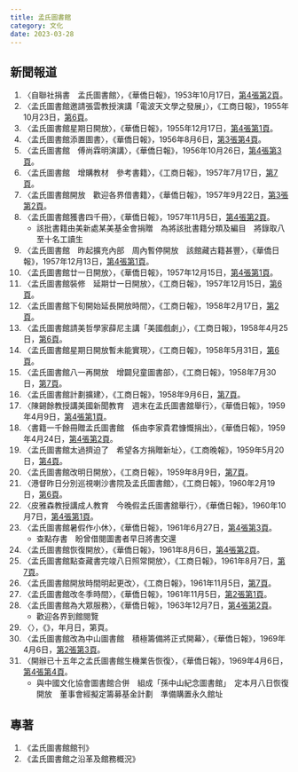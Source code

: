 ```yaml
---
title: 孟氏圖書館
category: 文化
date: 2023-03-28
---
```

<adsense></adsense>

## 新聞報道
1. 〈自聯社捐書　孟氏圖書館〉，《華僑日報》，1953年10月17日，[第4張第2頁](https://mmis.hkpl.gov.hk/coverpage/-/coverpage/view?_coverpage_WAR_mmisportalportlet_hsf=%E5%AD%9F%E6%B0%8F%E5%9C%96%E6%9B%B8%E9%A4%A8&p_r_p_-1078056564_c=QF757YsWv58JCjtBMMIqos%2Baln2B%2F4C1&_coverpage_WAR_mmisportalportlet_o=0&_coverpage_WAR_mmisportalportlet_actual_q=%28%20verbatim_dc.collection%3A%28%22Old%5C%20HK%5C%20Newspapers%22%29%20%29%20AND+%28%20%28%20allTermsMandatory%3A%28true%29%20OR+all_dc.title%3A%28%E5%AD%9F%E6%B0%8F%E5%9C%96%E6%9B%B8%E9%A4%A8%29%20OR+all_dc.creator%3A%28%E5%AD%9F%E6%B0%8F%E5%9C%96%E6%9B%B8%E9%A4%A8%29%20OR+all_dc.contributor%3A%28%E5%AD%9F%E6%B0%8F%E5%9C%96%E6%9B%B8%E9%A4%A8%29%20OR+all_dc.subject%3A%28%E5%AD%9F%E6%B0%8F%E5%9C%96%E6%9B%B8%E9%A4%A8%29%20OR+fulltext%3A%28%E5%AD%9F%E6%B0%8F%E5%9C%96%E6%9B%B8%E9%A4%A8%29%20OR+all_dc.description%3A%28%E5%AD%9F%E6%B0%8F%E5%9C%96%E6%9B%B8%E9%A4%A8%29%20%29%20%29&_coverpage_WAR_mmisportalportlet_sort_field=dc.publicationdate_bsort&_coverpage_WAR_mmisportalportlet_sort_order=asc)。
2. 〈孟氏圖書館邀請張雲教授演講「電波天文學之發展」〉，《工商日報》，1955年10月23日，[第6頁](https://mmis.hkpl.gov.hk/coverpage/-/coverpage/view?_coverpage_WAR_mmisportalportlet_hsf=%E5%AD%9F%E6%B0%8F%E5%9C%96%E6%9B%B8%E9%A4%A8&p_r_p_-1078056564_c=QF757YsWv59a9PNz3lScYmB%2BFJl%2F7byR&_coverpage_WAR_mmisportalportlet_o=1&_coverpage_WAR_mmisportalportlet_actual_q=%28%20verbatim_dc.collection%3A%28%22Old%5C%20HK%5C%20Newspapers%22%29%20%29%20AND+%28%20%28%20allTermsMandatory%3A%28true%29%20OR+all_dc.title%3A%28%E5%AD%9F%E6%B0%8F%E5%9C%96%E6%9B%B8%E9%A4%A8%29%20OR+all_dc.creator%3A%28%E5%AD%9F%E6%B0%8F%E5%9C%96%E6%9B%B8%E9%A4%A8%29%20OR+all_dc.contributor%3A%28%E5%AD%9F%E6%B0%8F%E5%9C%96%E6%9B%B8%E9%A4%A8%29%20OR+all_dc.subject%3A%28%E5%AD%9F%E6%B0%8F%E5%9C%96%E6%9B%B8%E9%A4%A8%29%20OR+fulltext%3A%28%E5%AD%9F%E6%B0%8F%E5%9C%96%E6%9B%B8%E9%A4%A8%29%20OR+all_dc.description%3A%28%E5%AD%9F%E6%B0%8F%E5%9C%96%E6%9B%B8%E9%A4%A8%29%20%29%20%29&_coverpage_WAR_mmisportalportlet_sort_order=asc&_coverpage_WAR_mmisportalportlet_sort_field=dc.publicationdate_bsort)。
3. 〈孟氏圖書館星期日開放〉，《華僑日報》，1955年12月17日，[第4張第1頁](https://mmis.hkpl.gov.hk/coverpage/-/coverpage/view?_coverpage_WAR_mmisportalportlet_hsf=%E5%AD%9F%E6%B0%8F%E5%9C%96%E6%9B%B8%E9%A4%A8&p_r_p_-1078056564_c=QF757YsWv5%2FH7zGe%2FKF%2BFEpTRmuty6r5&_coverpage_WAR_mmisportalportlet_o=2&_coverpage_WAR_mmisportalportlet_actual_q=%28%20verbatim_dc.collection%3A%28%22Old%5C%20HK%5C%20Newspapers%22%29%20%29%20AND+%28%20%28%20allTermsMandatory%3A%28true%29%20OR+all_dc.title%3A%28%E5%AD%9F%E6%B0%8F%E5%9C%96%E6%9B%B8%E9%A4%A8%29%20OR+all_dc.creator%3A%28%E5%AD%9F%E6%B0%8F%E5%9C%96%E6%9B%B8%E9%A4%A8%29%20OR+all_dc.contributor%3A%28%E5%AD%9F%E6%B0%8F%E5%9C%96%E6%9B%B8%E9%A4%A8%29%20OR+all_dc.subject%3A%28%E5%AD%9F%E6%B0%8F%E5%9C%96%E6%9B%B8%E9%A4%A8%29%20OR+fulltext%3A%28%E5%AD%9F%E6%B0%8F%E5%9C%96%E6%9B%B8%E9%A4%A8%29%20OR+all_dc.description%3A%28%E5%AD%9F%E6%B0%8F%E5%9C%96%E6%9B%B8%E9%A4%A8%29%20%29%20%29&_coverpage_WAR_mmisportalportlet_sort_order=asc&_coverpage_WAR_mmisportalportlet_sort_field=dc.publicationdate_bsort)。
4. 〈孟氏圖書館添置圖書〉，《華僑日報》，1956年8月6日，[第3張第4頁](https://mmis.hkpl.gov.hk/coverpage/-/coverpage/view?_coverpage_WAR_mmisportalportlet_hsf=%E5%AD%9F%E6%B0%8F%E5%9C%96%E6%9B%B8%E9%A4%A8&p_r_p_-1078056564_c=QF757YsWv5%2FH7zGe%2FKF%2BFLXCieKXaQmQ&_coverpage_WAR_mmisportalportlet_o=3&_coverpage_WAR_mmisportalportlet_actual_q=%28%20verbatim_dc.collection%3A%28%22Old%5C%20HK%5C%20Newspapers%22%29%20%29%20AND+%28%20%28%20allTermsMandatory%3A%28true%29%20OR+all_dc.title%3A%28%E5%AD%9F%E6%B0%8F%E5%9C%96%E6%9B%B8%E9%A4%A8%29%20OR+all_dc.creator%3A%28%E5%AD%9F%E6%B0%8F%E5%9C%96%E6%9B%B8%E9%A4%A8%29%20OR+all_dc.contributor%3A%28%E5%AD%9F%E6%B0%8F%E5%9C%96%E6%9B%B8%E9%A4%A8%29%20OR+all_dc.subject%3A%28%E5%AD%9F%E6%B0%8F%E5%9C%96%E6%9B%B8%E9%A4%A8%29%20OR+fulltext%3A%28%E5%AD%9F%E6%B0%8F%E5%9C%96%E6%9B%B8%E9%A4%A8%29%20OR+all_dc.description%3A%28%E5%AD%9F%E6%B0%8F%E5%9C%96%E6%9B%B8%E9%A4%A8%29%20%29%20%29&_coverpage_WAR_mmisportalportlet_sort_order=asc&_coverpage_WAR_mmisportalportlet_sort_field=dc.publicationdate_bsort)。
5. 〈孟氏圖書館　傅尚霖明演講〉，《華僑日報》，1956年10月26日，[第4張第3頁](https://mmis.hkpl.gov.hk/coverpage/-/coverpage/view?_coverpage_WAR_mmisportalportlet_hsf=%E5%AD%9F%E6%B0%8F%E5%9C%96%E6%9B%B8%E9%A4%A8&p_r_p_-1078056564_c=QF757YsWv5%2FH7zGe%2FKF%2BFLBTupen3hb5&_coverpage_WAR_mmisportalportlet_o=4&_coverpage_WAR_mmisportalportlet_actual_q=%28%20verbatim_dc.collection%3A%28%22Old%5C%20HK%5C%20Newspapers%22%29%20%29%20AND+%28%20%28%20allTermsMandatory%3A%28true%29%20OR+all_dc.title%3A%28%E5%AD%9F%E6%B0%8F%E5%9C%96%E6%9B%B8%E9%A4%A8%29%20OR+all_dc.creator%3A%28%E5%AD%9F%E6%B0%8F%E5%9C%96%E6%9B%B8%E9%A4%A8%29%20OR+all_dc.contributor%3A%28%E5%AD%9F%E6%B0%8F%E5%9C%96%E6%9B%B8%E9%A4%A8%29%20OR+all_dc.subject%3A%28%E5%AD%9F%E6%B0%8F%E5%9C%96%E6%9B%B8%E9%A4%A8%29%20OR+fulltext%3A%28%E5%AD%9F%E6%B0%8F%E5%9C%96%E6%9B%B8%E9%A4%A8%29%20OR+all_dc.description%3A%28%E5%AD%9F%E6%B0%8F%E5%9C%96%E6%9B%B8%E9%A4%A8%29%20%29%20%29&_coverpage_WAR_mmisportalportlet_sort_order=asc&_coverpage_WAR_mmisportalportlet_sort_field=dc.publicationdate_bsort)。
6. 〈孟氏圖書館　增購教材　參考書籍〉，《工商日報》，1957年7月17日，[第7頁](https://mmis.hkpl.gov.hk/coverpage/-/coverpage/view?_coverpage_WAR_mmisportalportlet_hsf=%E5%AD%9F%E6%B0%8F%E5%9C%96%E6%9B%B8%E9%A4%A8&p_r_p_-1078056564_c=QF757YsWv59a9PNz3lScYlCXzkSVnrjO&_coverpage_WAR_mmisportalportlet_o=6&_coverpage_WAR_mmisportalportlet_actual_q=%28%20verbatim_dc.collection%3A%28%22Old%5C%20HK%5C%20Newspapers%22%29%20%29%20AND+%28%20%28%20allTermsMandatory%3A%28true%29%20OR+all_dc.title%3A%28%E5%AD%9F%E6%B0%8F%E5%9C%96%E6%9B%B8%E9%A4%A8%29%20OR+all_dc.creator%3A%28%E5%AD%9F%E6%B0%8F%E5%9C%96%E6%9B%B8%E9%A4%A8%29%20OR+all_dc.contributor%3A%28%E5%AD%9F%E6%B0%8F%E5%9C%96%E6%9B%B8%E9%A4%A8%29%20OR+all_dc.subject%3A%28%E5%AD%9F%E6%B0%8F%E5%9C%96%E6%9B%B8%E9%A4%A8%29%20OR+fulltext%3A%28%E5%AD%9F%E6%B0%8F%E5%9C%96%E6%9B%B8%E9%A4%A8%29%20OR+all_dc.description%3A%28%E5%AD%9F%E6%B0%8F%E5%9C%96%E6%9B%B8%E9%A4%A8%29%20%29%20%29&_coverpage_WAR_mmisportalportlet_sort_order=asc&_coverpage_WAR_mmisportalportlet_sort_field=dc.publicationdate_bsort)。
7. 〈孟氏圖書館開放　歡迎各界借書籍〉，《華僑日報》，1957年9月22日，[第3張第2頁](https://mmis.hkpl.gov.hk/coverpage/-/coverpage/view?_coverpage_WAR_mmisportalportlet_hsf=%E5%AD%9F%E6%B0%8F%E5%9C%96%E6%9B%B8%E9%A4%A8&p_r_p_-1078056564_c=QF757YsWv5%2FH7zGe%2FKF%2BFDmLgUPmDNJi&_coverpage_WAR_mmisportalportlet_o=7&_coverpage_WAR_mmisportalportlet_actual_q=%28%20verbatim_dc.collection%3A%28%22Old%5C%20HK%5C%20Newspapers%22%29%20%29%20AND+%28%20%28%20allTermsMandatory%3A%28true%29%20OR+all_dc.title%3A%28%E5%AD%9F%E6%B0%8F%E5%9C%96%E6%9B%B8%E9%A4%A8%29%20OR+all_dc.creator%3A%28%E5%AD%9F%E6%B0%8F%E5%9C%96%E6%9B%B8%E9%A4%A8%29%20OR+all_dc.contributor%3A%28%E5%AD%9F%E6%B0%8F%E5%9C%96%E6%9B%B8%E9%A4%A8%29%20OR+all_dc.subject%3A%28%E5%AD%9F%E6%B0%8F%E5%9C%96%E6%9B%B8%E9%A4%A8%29%20OR+fulltext%3A%28%E5%AD%9F%E6%B0%8F%E5%9C%96%E6%9B%B8%E9%A4%A8%29%20OR+all_dc.description%3A%28%E5%AD%9F%E6%B0%8F%E5%9C%96%E6%9B%B8%E9%A4%A8%29%20%29%20%29&_coverpage_WAR_mmisportalportlet_sort_order=asc&_coverpage_WAR_mmisportalportlet_sort_field=dc.publicationdate_bsort)。
8. 〈孟氏圖書館獲書四千冊〉，《華僑日報》，1957年11月5日，[第4張第2頁](https://mmis.hkpl.gov.hk/coverpage/-/coverpage/view?_coverpage_WAR_mmisportalportlet_hsf=%E5%AD%9F%E6%B0%8F%E5%9C%96%E6%9B%B8%E9%A4%A8&p_r_p_-1078056564_c=QF757YsWv5%2FH7zGe%2FKF%2BFCFG5xOLNowY&_coverpage_WAR_mmisportalportlet_o=8&_coverpage_WAR_mmisportalportlet_actual_q=%28%20verbatim_dc.collection%3A%28%22Old%5C%20HK%5C%20Newspapers%22%29%20%29%20AND+%28%20%28%20allTermsMandatory%3A%28true%29%20OR+all_dc.title%3A%28%E5%AD%9F%E6%B0%8F%E5%9C%96%E6%9B%B8%E9%A4%A8%29%20OR+all_dc.creator%3A%28%E5%AD%9F%E6%B0%8F%E5%9C%96%E6%9B%B8%E9%A4%A8%29%20OR+all_dc.contributor%3A%28%E5%AD%9F%E6%B0%8F%E5%9C%96%E6%9B%B8%E9%A4%A8%29%20OR+all_dc.subject%3A%28%E5%AD%9F%E6%B0%8F%E5%9C%96%E6%9B%B8%E9%A4%A8%29%20OR+fulltext%3A%28%E5%AD%9F%E6%B0%8F%E5%9C%96%E6%9B%B8%E9%A4%A8%29%20OR+all_dc.description%3A%28%E5%AD%9F%E6%B0%8F%E5%9C%96%E6%9B%B8%E9%A4%A8%29%20%29%20%29&_coverpage_WAR_mmisportalportlet_sort_order=asc&_coverpage_WAR_mmisportalportlet_sort_field=dc.publicationdate_bsort)。
   - 該批書籍由美新處某美基金會捐贈　為將該批書籍分類及編目　將錄取八至十名工讀生
9. 〈孟氏圖書館　昨起擴充內部　周內暫停開放　該館藏古籍甚豐〉，《華僑日報》，1957年12月13日，[第4張第1頁](https://mmis.hkpl.gov.hk/coverpage/-/coverpage/view?_coverpage_WAR_mmisportalportlet_hsf=%E5%AD%9F%E6%B0%8F%E5%9C%96%E6%9B%B8%E9%A4%A8&p_r_p_-1078056564_c=QF757YsWv5%2FH7zGe%2FKF%2BFPwhichAfD3d&_coverpage_WAR_mmisportalportlet_o=9&_coverpage_WAR_mmisportalportlet_actual_q=%28%20verbatim_dc.collection%3A%28%22Old%5C%20HK%5C%20Newspapers%22%29%20%29%20AND+%28%20%28%20allTermsMandatory%3A%28true%29%20OR+all_dc.title%3A%28%E5%AD%9F%E6%B0%8F%E5%9C%96%E6%9B%B8%E9%A4%A8%29%20OR+all_dc.creator%3A%28%E5%AD%9F%E6%B0%8F%E5%9C%96%E6%9B%B8%E9%A4%A8%29%20OR+all_dc.contributor%3A%28%E5%AD%9F%E6%B0%8F%E5%9C%96%E6%9B%B8%E9%A4%A8%29%20OR+all_dc.subject%3A%28%E5%AD%9F%E6%B0%8F%E5%9C%96%E6%9B%B8%E9%A4%A8%29%20OR+fulltext%3A%28%E5%AD%9F%E6%B0%8F%E5%9C%96%E6%9B%B8%E9%A4%A8%29%20OR+all_dc.description%3A%28%E5%AD%9F%E6%B0%8F%E5%9C%96%E6%9B%B8%E9%A4%A8%29%20%29%20%29&_coverpage_WAR_mmisportalportlet_sort_order=asc&_coverpage_WAR_mmisportalportlet_sort_field=dc.publicationdate_bsort)。
10. 〈孟氏圖書館廿一日開放〉，《華僑日報》，1957年12月15日，[第4張第1頁](https://mmis.hkpl.gov.hk/coverpage/-/coverpage/view?_coverpage_WAR_mmisportalportlet_hsf=%E5%AD%9F%E6%B0%8F%E5%9C%96%E6%9B%B8%E9%A4%A8&p_r_p_-1078056564_c=QF757YsWv5%2FH7zGe%2FKF%2BFFciqSllL%2BUC&_coverpage_WAR_mmisportalportlet_o=10&_coverpage_WAR_mmisportalportlet_actual_q=%28%20verbatim_dc.collection%3A%28%22Old%5C%20HK%5C%20Newspapers%22%29%20%29%20AND+%28%20%28%20allTermsMandatory%3A%28true%29%20OR+all_dc.title%3A%28%E5%AD%9F%E6%B0%8F%E5%9C%96%E6%9B%B8%E9%A4%A8%29%20OR+all_dc.creator%3A%28%E5%AD%9F%E6%B0%8F%E5%9C%96%E6%9B%B8%E9%A4%A8%29%20OR+all_dc.contributor%3A%28%E5%AD%9F%E6%B0%8F%E5%9C%96%E6%9B%B8%E9%A4%A8%29%20OR+all_dc.subject%3A%28%E5%AD%9F%E6%B0%8F%E5%9C%96%E6%9B%B8%E9%A4%A8%29%20OR+fulltext%3A%28%E5%AD%9F%E6%B0%8F%E5%9C%96%E6%9B%B8%E9%A4%A8%29%20OR+all_dc.description%3A%28%E5%AD%9F%E6%B0%8F%E5%9C%96%E6%9B%B8%E9%A4%A8%29%20%29%20%29&_coverpage_WAR_mmisportalportlet_sort_order=asc&_coverpage_WAR_mmisportalportlet_sort_field=dc.publicationdate_bsort)。
11. 〈孟氏圖書館裝修　延期廿一日開放〉，《工商日報》，1957年12月15日，[第6頁](https://mmis.hkpl.gov.hk/coverpage/-/coverpage/view?_coverpage_WAR_mmisportalportlet_hsf=%E5%AD%9F%E6%B0%8F%E5%9C%96%E6%9B%B8%E9%A4%A8&p_r_p_-1078056564_c=QF757YsWv59a9PNz3lScYu%2B1mVUX89oq&_coverpage_WAR_mmisportalportlet_o=11&_coverpage_WAR_mmisportalportlet_actual_q=%28%20verbatim_dc.collection%3A%28%22Old%5C%20HK%5C%20Newspapers%22%29%20%29%20AND+%28%20%28%20allTermsMandatory%3A%28true%29%20OR+all_dc.title%3A%28%E5%AD%9F%E6%B0%8F%E5%9C%96%E6%9B%B8%E9%A4%A8%29%20OR+all_dc.creator%3A%28%E5%AD%9F%E6%B0%8F%E5%9C%96%E6%9B%B8%E9%A4%A8%29%20OR+all_dc.contributor%3A%28%E5%AD%9F%E6%B0%8F%E5%9C%96%E6%9B%B8%E9%A4%A8%29%20OR+all_dc.subject%3A%28%E5%AD%9F%E6%B0%8F%E5%9C%96%E6%9B%B8%E9%A4%A8%29%20OR+fulltext%3A%28%E5%AD%9F%E6%B0%8F%E5%9C%96%E6%9B%B8%E9%A4%A8%29%20OR+all_dc.description%3A%28%E5%AD%9F%E6%B0%8F%E5%9C%96%E6%9B%B8%E9%A4%A8%29%20%29%20%29&_coverpage_WAR_mmisportalportlet_sort_order=asc&_coverpage_WAR_mmisportalportlet_sort_field=dc.publicationdate_bsort)。
12. 〈孟氏圖書館下旬開始延長開放時間〉，《工商日報》，1958年2月17日，[第2頁](https://mmis.hkpl.gov.hk/coverpage/-/coverpage/view?_coverpage_WAR_mmisportalportlet_hsf=%E5%AD%9F%E6%B0%8F%E5%9C%96%E6%9B%B8%E9%A4%A8&p_r_p_-1078056564_c=QF757YsWv59a9PNz3lScYkU7XE6BQAvy&_coverpage_WAR_mmisportalportlet_o=13&_coverpage_WAR_mmisportalportlet_actual_q=%28%20verbatim_dc.collection%3A%28%22Old%5C%20HK%5C%20Newspapers%22%29%20%29%20AND+%28%20%28%20allTermsMandatory%3A%28true%29%20OR+all_dc.title%3A%28%E5%AD%9F%E6%B0%8F%E5%9C%96%E6%9B%B8%E9%A4%A8%29%20OR+all_dc.creator%3A%28%E5%AD%9F%E6%B0%8F%E5%9C%96%E6%9B%B8%E9%A4%A8%29%20OR+all_dc.contributor%3A%28%E5%AD%9F%E6%B0%8F%E5%9C%96%E6%9B%B8%E9%A4%A8%29%20OR+all_dc.subject%3A%28%E5%AD%9F%E6%B0%8F%E5%9C%96%E6%9B%B8%E9%A4%A8%29%20OR+fulltext%3A%28%E5%AD%9F%E6%B0%8F%E5%9C%96%E6%9B%B8%E9%A4%A8%29%20OR+all_dc.description%3A%28%E5%AD%9F%E6%B0%8F%E5%9C%96%E6%9B%B8%E9%A4%A8%29%20%29%20%29&_coverpage_WAR_mmisportalportlet_sort_order=asc&_coverpage_WAR_mmisportalportlet_sort_field=dc.publicationdate_bsort)。
13. 〈孟氏圖書館請美哲學家薛尼主講「美國戲劇」〉，《工商日報》，1958年4月25日，[第6頁](https://mmis.hkpl.gov.hk/coverpage/-/coverpage/view?_coverpage_WAR_mmisportalportlet_hsf=%E5%AD%9F%E6%B0%8F%E5%9C%96%E6%9B%B8%E9%A4%A8&p_r_p_-1078056564_c=QF757YsWv5%2F5mNaCwDogf2g3PgWqu8Mj&_coverpage_WAR_mmisportalportlet_o=14&_coverpage_WAR_mmisportalportlet_actual_q=%28%20verbatim_dc.collection%3A%28%22Old%5C%20HK%5C%20Newspapers%22%29%20%29%20AND+%28%20%28%20allTermsMandatory%3A%28true%29%20OR+all_dc.title%3A%28%E5%AD%9F%E6%B0%8F%E5%9C%96%E6%9B%B8%E9%A4%A8%29%20OR+all_dc.creator%3A%28%E5%AD%9F%E6%B0%8F%E5%9C%96%E6%9B%B8%E9%A4%A8%29%20OR+all_dc.contributor%3A%28%E5%AD%9F%E6%B0%8F%E5%9C%96%E6%9B%B8%E9%A4%A8%29%20OR+all_dc.subject%3A%28%E5%AD%9F%E6%B0%8F%E5%9C%96%E6%9B%B8%E9%A4%A8%29%20OR+fulltext%3A%28%E5%AD%9F%E6%B0%8F%E5%9C%96%E6%9B%B8%E9%A4%A8%29%20OR+all_dc.description%3A%28%E5%AD%9F%E6%B0%8F%E5%9C%96%E6%9B%B8%E9%A4%A8%29%20%29%20%29&_coverpage_WAR_mmisportalportlet_sort_order=asc&_coverpage_WAR_mmisportalportlet_sort_field=dc.publicationdate_bsort)。
14. 〈孟氏圖書館星期日開放暫未能實現〉，《工商日報》，1958年5月31日，[第6頁](https://mmis.hkpl.gov.hk/coverpage/-/coverpage/view?_coverpage_WAR_mmisportalportlet_hsf=%E5%AD%9F%E6%B0%8F%E5%9C%96%E6%9B%B8%E9%A4%A8&p_r_p_-1078056564_c=QF757YsWv5%2F5mNaCwDogf%2BPe1a88jYrC&_coverpage_WAR_mmisportalportlet_o=15&_coverpage_WAR_mmisportalportlet_actual_q=%28%20verbatim_dc.collection%3A%28%22Old%5C%20HK%5C%20Newspapers%22%29%20%29%20AND+%28%20%28%20allTermsMandatory%3A%28true%29%20OR+all_dc.title%3A%28%E5%AD%9F%E6%B0%8F%E5%9C%96%E6%9B%B8%E9%A4%A8%29%20OR+all_dc.creator%3A%28%E5%AD%9F%E6%B0%8F%E5%9C%96%E6%9B%B8%E9%A4%A8%29%20OR+all_dc.contributor%3A%28%E5%AD%9F%E6%B0%8F%E5%9C%96%E6%9B%B8%E9%A4%A8%29%20OR+all_dc.subject%3A%28%E5%AD%9F%E6%B0%8F%E5%9C%96%E6%9B%B8%E9%A4%A8%29%20OR+fulltext%3A%28%E5%AD%9F%E6%B0%8F%E5%9C%96%E6%9B%B8%E9%A4%A8%29%20OR+all_dc.description%3A%28%E5%AD%9F%E6%B0%8F%E5%9C%96%E6%9B%B8%E9%A4%A8%29%20%29%20%29&_coverpage_WAR_mmisportalportlet_sort_order=asc&_coverpage_WAR_mmisportalportlet_sort_field=dc.publicationdate_bsort)。
15. 〈孟氏圖書館八一再開放　增闢兒童圖書部〉，《工商日報》，1958年7月30日，[第7頁](https://mmis.hkpl.gov.hk/coverpage/-/coverpage/view?_coverpage_WAR_mmisportalportlet_hsf=%E5%AD%9F%E6%B0%8F%E5%9C%96%E6%9B%B8%E9%A4%A8&p_r_p_-1078056564_c=QF757YsWv5%2F5mNaCwDogf3CxPG4Xq%2FZq&_coverpage_WAR_mmisportalportlet_o=16&_coverpage_WAR_mmisportalportlet_actual_q=%28%20verbatim_dc.collection%3A%28%22Old%5C%20HK%5C%20Newspapers%22%29%20%29%20AND+%28%20%28%20allTermsMandatory%3A%28true%29%20OR+all_dc.title%3A%28%E5%AD%9F%E6%B0%8F%E5%9C%96%E6%9B%B8%E9%A4%A8%29%20OR+all_dc.creator%3A%28%E5%AD%9F%E6%B0%8F%E5%9C%96%E6%9B%B8%E9%A4%A8%29%20OR+all_dc.contributor%3A%28%E5%AD%9F%E6%B0%8F%E5%9C%96%E6%9B%B8%E9%A4%A8%29%20OR+all_dc.subject%3A%28%E5%AD%9F%E6%B0%8F%E5%9C%96%E6%9B%B8%E9%A4%A8%29%20OR+fulltext%3A%28%E5%AD%9F%E6%B0%8F%E5%9C%96%E6%9B%B8%E9%A4%A8%29%20OR+all_dc.description%3A%28%E5%AD%9F%E6%B0%8F%E5%9C%96%E6%9B%B8%E9%A4%A8%29%20%29%20%29&_coverpage_WAR_mmisportalportlet_sort_order=asc&_coverpage_WAR_mmisportalportlet_sort_field=dc.publicationdate_bsort)。
16. 〈孟氏圖書館計劃擴建〉，《工商日報》，1958年9月6日，[第7頁](https://mmis.hkpl.gov.hk/coverpage/-/coverpage/view?_coverpage_WAR_mmisportalportlet_hsf=%E5%AD%9F%E6%B0%8F%E5%9C%96%E6%9B%B8%E9%A4%A8&p_r_p_-1078056564_c=QF757YsWv5%2F5mNaCwDogf7qQlWFzfPQc&_coverpage_WAR_mmisportalportlet_o=17&_coverpage_WAR_mmisportalportlet_actual_q=%28%20verbatim_dc.collection%3A%28%22Old%5C%20HK%5C%20Newspapers%22%29%20%29%20AND+%28%20%28%20allTermsMandatory%3A%28true%29%20OR+all_dc.title%3A%28%E5%AD%9F%E6%B0%8F%E5%9C%96%E6%9B%B8%E9%A4%A8%29%20OR+all_dc.creator%3A%28%E5%AD%9F%E6%B0%8F%E5%9C%96%E6%9B%B8%E9%A4%A8%29%20OR+all_dc.contributor%3A%28%E5%AD%9F%E6%B0%8F%E5%9C%96%E6%9B%B8%E9%A4%A8%29%20OR+all_dc.subject%3A%28%E5%AD%9F%E6%B0%8F%E5%9C%96%E6%9B%B8%E9%A4%A8%29%20OR+fulltext%3A%28%E5%AD%9F%E6%B0%8F%E5%9C%96%E6%9B%B8%E9%A4%A8%29%20OR+all_dc.description%3A%28%E5%AD%9F%E6%B0%8F%E5%9C%96%E6%9B%B8%E9%A4%A8%29%20%29%20%29&_coverpage_WAR_mmisportalportlet_sort_order=asc&_coverpage_WAR_mmisportalportlet_sort_field=dc.publicationdate_bsort)。
17. 〈陳錫餘教授講美國新聞教育　週末在孟氏圖書舘舉行〉，《華僑日報》，1959年4月9日，[第4張第1頁](https://mmis.hkpl.gov.hk/coverpage/-/coverpage/view?_coverpage_WAR_mmisportalportlet_hsf=%E5%AD%9F%E6%B0%8F%E5%9C%96%E6%9B%B8%E9%A4%A8&p_r_p_-1078056564_c=QF757YsWv5%2FH7zGe%2FKF%2BFIrUwtHCplwb&_coverpage_WAR_mmisportalportlet_o=18&_coverpage_WAR_mmisportalportlet_actual_q=%28%20verbatim_dc.collection%3A%28%22Old%5C%20HK%5C%20Newspapers%22%29%20%29%20AND+%28%20%28%20allTermsMandatory%3A%28true%29%20OR+all_dc.title%3A%28%E5%AD%9F%E6%B0%8F%E5%9C%96%E6%9B%B8%E9%A4%A8%29%20OR+all_dc.creator%3A%28%E5%AD%9F%E6%B0%8F%E5%9C%96%E6%9B%B8%E9%A4%A8%29%20OR+all_dc.contributor%3A%28%E5%AD%9F%E6%B0%8F%E5%9C%96%E6%9B%B8%E9%A4%A8%29%20OR+all_dc.subject%3A%28%E5%AD%9F%E6%B0%8F%E5%9C%96%E6%9B%B8%E9%A4%A8%29%20OR+fulltext%3A%28%E5%AD%9F%E6%B0%8F%E5%9C%96%E6%9B%B8%E9%A4%A8%29%20OR+all_dc.description%3A%28%E5%AD%9F%E6%B0%8F%E5%9C%96%E6%9B%B8%E9%A4%A8%29%20%29%20%29&_coverpage_WAR_mmisportalportlet_sort_order=asc&_coverpage_WAR_mmisportalportlet_sort_field=dc.publicationdate_bsort)。
18. 〈書籍一千餘冊贈孟氏圖書館　係由李家貴君慷慨捐出〉，《華僑日報》，1959年4月24日，[第4張第2頁](https://mmis.hkpl.gov.hk/coverpage/-/coverpage/view?_coverpage_WAR_mmisportalportlet_hsf=%E5%AD%9F%E6%B0%8F%E5%9C%96%E6%9B%B8%E9%A4%A8&p_r_p_-1078056564_c=QF757YsWv5%2FH7zGe%2FKF%2BFPlT8Q1L2xUG&_coverpage_WAR_mmisportalportlet_o=19&_coverpage_WAR_mmisportalportlet_actual_q=%28%20verbatim_dc.collection%3A%28%22Old%5C%20HK%5C%20Newspapers%22%29%20%29%20AND+%28%20%28%20allTermsMandatory%3A%28true%29%20OR+all_dc.title%3A%28%E5%AD%9F%E6%B0%8F%E5%9C%96%E6%9B%B8%E9%A4%A8%29%20OR+all_dc.creator%3A%28%E5%AD%9F%E6%B0%8F%E5%9C%96%E6%9B%B8%E9%A4%A8%29%20OR+all_dc.contributor%3A%28%E5%AD%9F%E6%B0%8F%E5%9C%96%E6%9B%B8%E9%A4%A8%29%20OR+all_dc.subject%3A%28%E5%AD%9F%E6%B0%8F%E5%9C%96%E6%9B%B8%E9%A4%A8%29%20OR+fulltext%3A%28%E5%AD%9F%E6%B0%8F%E5%9C%96%E6%9B%B8%E9%A4%A8%29%20OR+all_dc.description%3A%28%E5%AD%9F%E6%B0%8F%E5%9C%96%E6%9B%B8%E9%A4%A8%29%20%29%20%29&_coverpage_WAR_mmisportalportlet_sort_order=asc&_coverpage_WAR_mmisportalportlet_sort_field=dc.publicationdate_bsort)。
19. 〈孟氏圖書館太過擠迫了　希望各方捐贈新址〉，《工商晚報》，1959年5月20日，[第4頁](https://mmis.hkpl.gov.hk/coverpage/-/coverpage/view?_coverpage_WAR_mmisportalportlet_hsf=%E5%AD%9F%E6%B0%8F%E5%9C%96%E6%9B%B8%E9%A4%A8&p_r_p_-1078056564_c=QF757YsWv5%2FH7zGe%2FKF%2BFEYYGzHH0VzE&_coverpage_WAR_mmisportalportlet_o=20&_coverpage_WAR_mmisportalportlet_actual_q=%28%20verbatim_dc.collection%3A%28%22Old%5C%20HK%5C%20Newspapers%22%29%20%29%20AND+%28%20%28%20allTermsMandatory%3A%28true%29%20OR+all_dc.title%3A%28%E5%AD%9F%E6%B0%8F%E5%9C%96%E6%9B%B8%E9%A4%A8%29%20OR+all_dc.creator%3A%28%E5%AD%9F%E6%B0%8F%E5%9C%96%E6%9B%B8%E9%A4%A8%29%20OR+all_dc.contributor%3A%28%E5%AD%9F%E6%B0%8F%E5%9C%96%E6%9B%B8%E9%A4%A8%29%20OR+all_dc.subject%3A%28%E5%AD%9F%E6%B0%8F%E5%9C%96%E6%9B%B8%E9%A4%A8%29%20OR+fulltext%3A%28%E5%AD%9F%E6%B0%8F%E5%9C%96%E6%9B%B8%E9%A4%A8%29%20OR+all_dc.description%3A%28%E5%AD%9F%E6%B0%8F%E5%9C%96%E6%9B%B8%E9%A4%A8%29%20%29%20%29&_coverpage_WAR_mmisportalportlet_sort_order=asc&_coverpage_WAR_mmisportalportlet_sort_field=dc.publicationdate_bsort)。
20. 〈孟氏圖書館改明日開放〉，《工商日報》，1959年8月9日，[第7頁](https://mmis.hkpl.gov.hk/coverpage/-/coverpage/view?_coverpage_WAR_mmisportalportlet_hsf=%E5%AD%9F%E6%B0%8F%E5%9C%96%E6%9B%B8%E9%A4%A8&p_r_p_-1078056564_c=QF757YsWv5%2F5mNaCwDogf%2FRUOJgj0EJS&_coverpage_WAR_mmisportalportlet_o=21&_coverpage_WAR_mmisportalportlet_actual_q=%28%20verbatim_dc.collection%3A%28%22Old%5C%20HK%5C%20Newspapers%22%29%20%29%20AND+%28%20%28%20allTermsMandatory%3A%28true%29%20OR+all_dc.title%3A%28%E5%AD%9F%E6%B0%8F%E5%9C%96%E6%9B%B8%E9%A4%A8%29%20OR+all_dc.creator%3A%28%E5%AD%9F%E6%B0%8F%E5%9C%96%E6%9B%B8%E9%A4%A8%29%20OR+all_dc.contributor%3A%28%E5%AD%9F%E6%B0%8F%E5%9C%96%E6%9B%B8%E9%A4%A8%29%20OR+all_dc.subject%3A%28%E5%AD%9F%E6%B0%8F%E5%9C%96%E6%9B%B8%E9%A4%A8%29%20OR+fulltext%3A%28%E5%AD%9F%E6%B0%8F%E5%9C%96%E6%9B%B8%E9%A4%A8%29%20OR+all_dc.description%3A%28%E5%AD%9F%E6%B0%8F%E5%9C%96%E6%9B%B8%E9%A4%A8%29%20%29%20%29&_coverpage_WAR_mmisportalportlet_sort_order=asc&_coverpage_WAR_mmisportalportlet_sort_field=dc.publicationdate_bsort)。
21. 〈港督昨日分別巡視喇沙書院及孟氏圖書館〉，《工商日報》，1960年2月19日，[第6頁](https://mmis.hkpl.gov.hk/coverpage/-/coverpage/view?_coverpage_WAR_mmisportalportlet_hsf=%E5%AD%9F%E6%B0%8F%E5%9C%96%E6%9B%B8%E9%A4%A8&p_r_p_-1078056564_c=QF757YsWv588VgQiieHy%2B4rOy4RFLYvO&_coverpage_WAR_mmisportalportlet_o=22&_coverpage_WAR_mmisportalportlet_actual_q=%28%20verbatim_dc.collection%3A%28%22Old%5C%20HK%5C%20Newspapers%22%29%20%29%20AND+%28%20%28%20allTermsMandatory%3A%28true%29%20OR+all_dc.title%3A%28%E5%AD%9F%E6%B0%8F%E5%9C%96%E6%9B%B8%E9%A4%A8%29%20OR+all_dc.creator%3A%28%E5%AD%9F%E6%B0%8F%E5%9C%96%E6%9B%B8%E9%A4%A8%29%20OR+all_dc.contributor%3A%28%E5%AD%9F%E6%B0%8F%E5%9C%96%E6%9B%B8%E9%A4%A8%29%20OR+all_dc.subject%3A%28%E5%AD%9F%E6%B0%8F%E5%9C%96%E6%9B%B8%E9%A4%A8%29%20OR+fulltext%3A%28%E5%AD%9F%E6%B0%8F%E5%9C%96%E6%9B%B8%E9%A4%A8%29%20OR+all_dc.description%3A%28%E5%AD%9F%E6%B0%8F%E5%9C%96%E6%9B%B8%E9%A4%A8%29%20%29%20%29&_coverpage_WAR_mmisportalportlet_sort_order=asc&_coverpage_WAR_mmisportalportlet_sort_field=dc.publicationdate_bsort)。
22. 〈皮雅森教授講成人教育　今晚假孟氏圖書舘舉行〉，《華僑日報》，1960年10月7日，[第4張第1頁](https://mmis.hkpl.gov.hk/coverpage/-/coverpage/view?_coverpage_WAR_mmisportalportlet_hsf=%E5%AD%9F%E6%B0%8F%E5%9C%96%E6%9B%B8%E9%A4%A8&p_r_p_-1078056564_c=QF757YsWv5%2FH7zGe%2FKF%2BFCJD5Qr7MD7f&_coverpage_WAR_mmisportalportlet_o=24&_coverpage_WAR_mmisportalportlet_actual_q=%28%20verbatim_dc.collection%3A%28%22Old%5C%20HK%5C%20Newspapers%22%29%20%29%20AND+%28%20%28%20allTermsMandatory%3A%28true%29%20OR+all_dc.title%3A%28%E5%AD%9F%E6%B0%8F%E5%9C%96%E6%9B%B8%E9%A4%A8%29%20OR+all_dc.creator%3A%28%E5%AD%9F%E6%B0%8F%E5%9C%96%E6%9B%B8%E9%A4%A8%29%20OR+all_dc.contributor%3A%28%E5%AD%9F%E6%B0%8F%E5%9C%96%E6%9B%B8%E9%A4%A8%29%20OR+all_dc.subject%3A%28%E5%AD%9F%E6%B0%8F%E5%9C%96%E6%9B%B8%E9%A4%A8%29%20OR+fulltext%3A%28%E5%AD%9F%E6%B0%8F%E5%9C%96%E6%9B%B8%E9%A4%A8%29%20OR+all_dc.description%3A%28%E5%AD%9F%E6%B0%8F%E5%9C%96%E6%9B%B8%E9%A4%A8%29%20%29%20%29&_coverpage_WAR_mmisportalportlet_sort_order=asc&_coverpage_WAR_mmisportalportlet_sort_field=dc.publicationdate_bsort)。
23. 〈孟氏圖書館暑假作小休〉，《華僑日報》，1961年6月27日，[第4張第3頁](https://mmis.hkpl.gov.hk/coverpage/-/coverpage/view?_coverpage_WAR_mmisportalportlet_hsf=%E5%AD%9F%E6%B0%8F%E5%9C%96%E6%9B%B8%E9%A4%A8&p_r_p_-1078056564_c=QF757YsWv5%2FH7zGe%2FKF%2BFIRrDvqSn6YW&_coverpage_WAR_mmisportalportlet_o=25&_coverpage_WAR_mmisportalportlet_actual_q=%28%20verbatim_dc.collection%3A%28%22Old%5C%20HK%5C%20Newspapers%22%29%20%29%20AND+%28%20%28%20allTermsMandatory%3A%28true%29%20OR+all_dc.title%3A%28%E5%AD%9F%E6%B0%8F%E5%9C%96%E6%9B%B8%E9%A4%A8%29%20OR+all_dc.creator%3A%28%E5%AD%9F%E6%B0%8F%E5%9C%96%E6%9B%B8%E9%A4%A8%29%20OR+all_dc.contributor%3A%28%E5%AD%9F%E6%B0%8F%E5%9C%96%E6%9B%B8%E9%A4%A8%29%20OR+all_dc.subject%3A%28%E5%AD%9F%E6%B0%8F%E5%9C%96%E6%9B%B8%E9%A4%A8%29%20OR+fulltext%3A%28%E5%AD%9F%E6%B0%8F%E5%9C%96%E6%9B%B8%E9%A4%A8%29%20OR+all_dc.description%3A%28%E5%AD%9F%E6%B0%8F%E5%9C%96%E6%9B%B8%E9%A4%A8%29%20%29%20%29&_coverpage_WAR_mmisportalportlet_sort_order=asc&_coverpage_WAR_mmisportalportlet_sort_field=dc.publicationdate_bsort)。
    - 查點存書　盼曾借閱圖書者早日將書交還
24. 〈孟氏圖書館恢復開放〉，《華僑日報》，1961年8月6日，[第4張第2頁](https://mmis.hkpl.gov.hk/coverpage/-/coverpage/view?_coverpage_WAR_mmisportalportlet_hsf=%E5%AD%9F%E6%B0%8F%E5%9C%96%E6%9B%B8%E9%A4%A8&p_r_p_-1078056564_c=QF757YsWv5%2FH7zGe%2FKF%2BFD%2F8NR2bFApb&_coverpage_WAR_mmisportalportlet_o=26&_coverpage_WAR_mmisportalportlet_actual_q=%28%20verbatim_dc.collection%3A%28%22Old%5C%20HK%5C%20Newspapers%22%29%20%29%20AND+%28%20%28%20allTermsMandatory%3A%28true%29%20OR+all_dc.title%3A%28%E5%AD%9F%E6%B0%8F%E5%9C%96%E6%9B%B8%E9%A4%A8%29%20OR+all_dc.creator%3A%28%E5%AD%9F%E6%B0%8F%E5%9C%96%E6%9B%B8%E9%A4%A8%29%20OR+all_dc.contributor%3A%28%E5%AD%9F%E6%B0%8F%E5%9C%96%E6%9B%B8%E9%A4%A8%29%20OR+all_dc.subject%3A%28%E5%AD%9F%E6%B0%8F%E5%9C%96%E6%9B%B8%E9%A4%A8%29%20OR+fulltext%3A%28%E5%AD%9F%E6%B0%8F%E5%9C%96%E6%9B%B8%E9%A4%A8%29%20OR+all_dc.description%3A%28%E5%AD%9F%E6%B0%8F%E5%9C%96%E6%9B%B8%E9%A4%A8%29%20%29%20%29&_coverpage_WAR_mmisportalportlet_sort_order=asc&_coverpage_WAR_mmisportalportlet_sort_field=dc.publicationdate_bsort)。
25. 〈孟氏圖書館點查藏書完竣八日照常開放〉，《工商日報》，1961年8月7日，[第7頁](https://mmis.hkpl.gov.hk/coverpage/-/coverpage/view?_coverpage_WAR_mmisportalportlet_hsf=%E5%AD%9F%E6%B0%8F%E5%9C%96%E6%9B%B8%E9%A4%A8&p_r_p_-1078056564_c=QF757YsWv5%2B1D0z%2FuZWnPsrWc26fDNBW&_coverpage_WAR_mmisportalportlet_o=27&_coverpage_WAR_mmisportalportlet_actual_q=%28%20verbatim_dc.collection%3A%28%22Old%5C%20HK%5C%20Newspapers%22%29%20%29%20AND+%28%20%28%20allTermsMandatory%3A%28true%29%20OR+all_dc.title%3A%28%E5%AD%9F%E6%B0%8F%E5%9C%96%E6%9B%B8%E9%A4%A8%29%20OR+all_dc.creator%3A%28%E5%AD%9F%E6%B0%8F%E5%9C%96%E6%9B%B8%E9%A4%A8%29%20OR+all_dc.contributor%3A%28%E5%AD%9F%E6%B0%8F%E5%9C%96%E6%9B%B8%E9%A4%A8%29%20OR+all_dc.subject%3A%28%E5%AD%9F%E6%B0%8F%E5%9C%96%E6%9B%B8%E9%A4%A8%29%20OR+fulltext%3A%28%E5%AD%9F%E6%B0%8F%E5%9C%96%E6%9B%B8%E9%A4%A8%29%20OR+all_dc.description%3A%28%E5%AD%9F%E6%B0%8F%E5%9C%96%E6%9B%B8%E9%A4%A8%29%20%29%20%29&_coverpage_WAR_mmisportalportlet_sort_order=asc&_coverpage_WAR_mmisportalportlet_sort_field=dc.publicationdate_bsort)。
26. 〈孟氏圖書館開放時間明起更改〉，《工商日報》，1961年11月5日，[第7頁](https://mmis.hkpl.gov.hk/coverpage/-/coverpage/view?_coverpage_WAR_mmisportalportlet_hsf=%E5%AD%9F%E6%B0%8F%E5%9C%96%E6%9B%B8%E9%A4%A8&p_r_p_-1078056564_c=QF757YsWv59AcaWRUtdkm4xiN2IK012Y&_coverpage_WAR_mmisportalportlet_o=28&_coverpage_WAR_mmisportalportlet_actual_q=%28%20verbatim_dc.collection%3A%28%22Old%5C%20HK%5C%20Newspapers%22%29%20%29%20AND+%28%20%28%20allTermsMandatory%3A%28true%29%20OR+all_dc.title%3A%28%E5%AD%9F%E6%B0%8F%E5%9C%96%E6%9B%B8%E9%A4%A8%29%20OR+all_dc.creator%3A%28%E5%AD%9F%E6%B0%8F%E5%9C%96%E6%9B%B8%E9%A4%A8%29%20OR+all_dc.contributor%3A%28%E5%AD%9F%E6%B0%8F%E5%9C%96%E6%9B%B8%E9%A4%A8%29%20OR+all_dc.subject%3A%28%E5%AD%9F%E6%B0%8F%E5%9C%96%E6%9B%B8%E9%A4%A8%29%20OR+fulltext%3A%28%E5%AD%9F%E6%B0%8F%E5%9C%96%E6%9B%B8%E9%A4%A8%29%20OR+all_dc.description%3A%28%E5%AD%9F%E6%B0%8F%E5%9C%96%E6%9B%B8%E9%A4%A8%29%20%29%20%29&_coverpage_WAR_mmisportalportlet_sort_order=asc&_coverpage_WAR_mmisportalportlet_sort_field=dc.publicationdate_bsort)。
27. 〈孟氏圖書館改冬季時間〉，《華僑日報》，1961年11月5日，[第2張第1頁](https://mmis.hkpl.gov.hk/coverpage/-/coverpage/view?_coverpage_WAR_mmisportalportlet_hsf=%E5%AD%9F%E6%B0%8F%E5%9C%96%E6%9B%B8%E9%A4%A8&p_r_p_-1078056564_c=QF757YsWv5%2FH7zGe%2FKF%2BFNz%2F%2B0quhH%2FQ&_coverpage_WAR_mmisportalportlet_o=29&_coverpage_WAR_mmisportalportlet_actual_q=%28%20verbatim_dc.collection%3A%28%22Old%5C%20HK%5C%20Newspapers%22%29%20%29%20AND+%28%20%28%20allTermsMandatory%3A%28true%29%20OR+all_dc.title%3A%28%E5%AD%9F%E6%B0%8F%E5%9C%96%E6%9B%B8%E9%A4%A8%29%20OR+all_dc.creator%3A%28%E5%AD%9F%E6%B0%8F%E5%9C%96%E6%9B%B8%E9%A4%A8%29%20OR+all_dc.contributor%3A%28%E5%AD%9F%E6%B0%8F%E5%9C%96%E6%9B%B8%E9%A4%A8%29%20OR+all_dc.subject%3A%28%E5%AD%9F%E6%B0%8F%E5%9C%96%E6%9B%B8%E9%A4%A8%29%20OR+fulltext%3A%28%E5%AD%9F%E6%B0%8F%E5%9C%96%E6%9B%B8%E9%A4%A8%29%20OR+all_dc.description%3A%28%E5%AD%9F%E6%B0%8F%E5%9C%96%E6%9B%B8%E9%A4%A8%29%20%29%20%29&_coverpage_WAR_mmisportalportlet_sort_order=asc&_coverpage_WAR_mmisportalportlet_sort_field=dc.publicationdate_bsort)。
28. 〈孟氏圖書館為大眾服務〉，《華僑日報》，1963年12月7日，[第4張第2頁](https://mmis.hkpl.gov.hk/coverpage/-/coverpage/view?_coverpage_WAR_mmisportalportlet_hsf=%E5%AD%9F%E6%B0%8F%E5%9C%96%E6%9B%B8%E9%A4%A8&p_r_p_-1078056564_c=QF757YsWv5%2FH7zGe%2FKF%2BFLG%2FCJ1Eo9sU&_coverpage_WAR_mmisportalportlet_o=31&_coverpage_WAR_mmisportalportlet_actual_q=%28%20verbatim_dc.collection%3A%28%22Old%5C%20HK%5C%20Newspapers%22%29%20%29%20AND+%28%20%28%20allTermsMandatory%3A%28true%29%20OR+all_dc.title%3A%28%E5%AD%9F%E6%B0%8F%E5%9C%96%E6%9B%B8%E9%A4%A8%29%20OR+all_dc.creator%3A%28%E5%AD%9F%E6%B0%8F%E5%9C%96%E6%9B%B8%E9%A4%A8%29%20OR+all_dc.contributor%3A%28%E5%AD%9F%E6%B0%8F%E5%9C%96%E6%9B%B8%E9%A4%A8%29%20OR+all_dc.subject%3A%28%E5%AD%9F%E6%B0%8F%E5%9C%96%E6%9B%B8%E9%A4%A8%29%20OR+fulltext%3A%28%E5%AD%9F%E6%B0%8F%E5%9C%96%E6%9B%B8%E9%A4%A8%29%20OR+all_dc.description%3A%28%E5%AD%9F%E6%B0%8F%E5%9C%96%E6%9B%B8%E9%A4%A8%29%20%29%20%29&_coverpage_WAR_mmisportalportlet_sort_order=asc&_coverpage_WAR_mmisportalportlet_sort_field=dc.publicationdate_bsort)。
    - 歡迎各界到館閱覽
29. 〈〉，《》，年月日，第頁。
30. 〈孟氏圖書館改為中山圖書館　積極籌備將正式開幕〉，《華僑日報》，1969年4月6日，[第2張第3頁](https://mmis.hkpl.gov.hk/coverpage/-/coverpage/view?_coverpage_WAR_mmisportalportlet_hsf=%E5%AD%9F%E6%B0%8F%E5%9C%96%E6%9B%B8%E9%A4%A8&_coverpage_WAR_mmisportalportlet_actual_q=%28%20verbatim_dc.collection%3A%28%22Old%5C%20HK%5C%20Newspapers%22%29%20%29%20AND+%28%20%28%20allTermsMandatory%3A%28true%29%20OR+all_dc.title%3A%28%E5%AD%9F%E6%B0%8F%E5%9C%96%E6%9B%B8%E9%A4%A8%29%20OR+all_dc.creator%3A%28%E5%AD%9F%E6%B0%8F%E5%9C%96%E6%9B%B8%E9%A4%A8%29%20OR+all_dc.contributor%3A%28%E5%AD%9F%E6%B0%8F%E5%9C%96%E6%9B%B8%E9%A4%A8%29%20OR+all_dc.subject%3A%28%E5%AD%9F%E6%B0%8F%E5%9C%96%E6%9B%B8%E9%A4%A8%29%20OR+fulltext%3A%28%E5%AD%9F%E6%B0%8F%E5%9C%96%E6%9B%B8%E9%A4%A8%29%20OR+all_dc.description%3A%28%E5%AD%9F%E6%B0%8F%E5%9C%96%E6%9B%B8%E9%A4%A8%29%20%29%20%29&_coverpage_WAR_mmisportalportlet_sort_field=dc.publicationdate_bsort&p_r_p_-1078056564_c=QF757YsWv59f%2BqmPwqsIkJfrPOq%2FXbhz&_coverpage_WAR_mmisportalportlet_o=55&_coverpage_WAR_mmisportalportlet_sort_order=asc)。
31. 〈開辦已十五年之孟氏圖書館生機業告恢復〉，《華僑日報》，1969年4月6日，[第4張第4頁](https://mmis.hkpl.gov.hk/coverpage/-/coverpage/view?_coverpage_WAR_mmisportalportlet_hsf=%E5%AD%9F%E6%B0%8F%E5%9C%96%E6%9B%B8%E9%A4%A8&_coverpage_WAR_mmisportalportlet_actual_q=%28%20verbatim_dc.collection%3A%28%22Old%5C%20HK%5C%20Newspapers%22%29%20%29%20AND+%28%20%28%20allTermsMandatory%3A%28true%29%20OR+all_dc.title%3A%28%E5%AD%9F%E6%B0%8F%E5%9C%96%E6%9B%B8%E9%A4%A8%29%20OR+all_dc.creator%3A%28%E5%AD%9F%E6%B0%8F%E5%9C%96%E6%9B%B8%E9%A4%A8%29%20OR+all_dc.contributor%3A%28%E5%AD%9F%E6%B0%8F%E5%9C%96%E6%9B%B8%E9%A4%A8%29%20OR+all_dc.subject%3A%28%E5%AD%9F%E6%B0%8F%E5%9C%96%E6%9B%B8%E9%A4%A8%29%20OR+fulltext%3A%28%E5%AD%9F%E6%B0%8F%E5%9C%96%E6%9B%B8%E9%A4%A8%29%20OR+all_dc.description%3A%28%E5%AD%9F%E6%B0%8F%E5%9C%96%E6%9B%B8%E9%A4%A8%29%20%29%20%29&_coverpage_WAR_mmisportalportlet_sort_field=dc.publicationdate_bsort&p_r_p_-1078056564_c=QF757YsWv59f%2BqmPwqsIkJfrPOq%2FXbhz&_coverpage_WAR_mmisportalportlet_o=55&_coverpage_WAR_mmisportalportlet_sort_order=asc)。
    - 與中國文化協會圖書館合併　組成「孫中山紀念圖書館」　定本月八日恢復開放　董事會經擬定籌募基金計劃　準備購置永久館址
## 專著
1. 《孟氏圖書館館刊》
2. 《孟氏圖書館之沿革及館務概況》